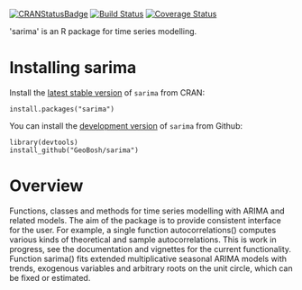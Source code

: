 [![CRANStatusBadge](http://www.r-pkg.org/badges/version/sarima)](https://cran.r-project.org/package=sarima)
[![Build Status](https://travis-ci.com/GeoBosh/sarima.svg?branch=master)](https://travis-ci.com/GeoBosh/sarima)
[![Coverage Status](https://coveralls.io/repos/github/GeoBosh/sarima/badge.svg?branch=master)](https://coveralls.io/github/GeoBosh/sarima?branch=master)


'sarima' is an R package for time series modelling.

# Installing sarima

Install the [latest stable version](https://cran.r-project.org/package=sarima) of
`sarima` from CRAN:

    install.packages("sarima")


You can install the [development version](https://github.com/GeoBosh/sarima) of
`sarima` from Github:

    library(devtools)
    install_github("GeoBosh/sarima")


# Overview

Functions, classes and methods for time series modelling with ARIMA and related
models. The aim of the package is to provide consistent interface for the
user. For example, a single function autocorrelations() computes various kinds
of theoretical and sample autocorrelations. This is work in progress, see the
documentation and vignettes for the current functionality.  Function sarima()
fits extended multiplicative seasonal ARIMA models with trends, exogenous
variables and arbitrary roots on the unit circle, which can be fixed or
estimated.

